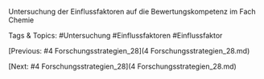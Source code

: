  
Untersuchung der Einflussfaktoren auf die Bewertungskompetenz im Fach 
Chemie  

   Tags & Topics:
   #Untersuchung
   #Einflussfaktoren
   #Einflussfaktor

[Previous: #4 Forschungsstrategien_28](4 Forschungsstrategien_28.md)

[Next: #4 Forschungsstrategien_28](4 Forschungsstrategien_28.md)
